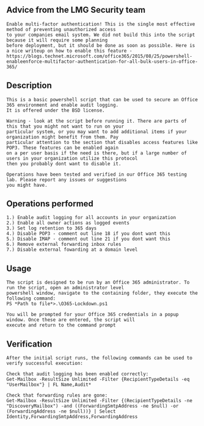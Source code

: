 ## Advice from the LMG Security team
    Enable multi-factor authentication! This is the single most effective method of preventing unauthorized access 
    to your companies email system. We did not build this into the script because it will require some planning 
    before deployment, but it should be done as soon as possible. Here is a nice writeup on how to enable this feature -               https://blogs.technet.microsoft.com/office365/2015/08/25/powershell-enableenforce-multifactor-authentication-for-all-bulk-users-in-office-365/

## Description
    This is a basic powershell script that can be used to secure an Office 365 environment and enable audit logging. 
    It is offered under the BSD license.
    
    Warning - look at the script before running it. There are parts of this that you might not want to run on your 
    particular system, or you may want to add additional items if your organization might benefit from them. Pay 
    particular attention to the section that disables access features like POP3. These features can be enabled again 
    on a per user basis if the need is there, but if a large number of users in your organization utilize this protocol
    then you probably dont want to disable it.

    Operations have been tested and verified in our Office 365 testing lab. Please report any issues or suggestions 
    you might have.

## Operations performed
    1.) Enable audit logging for all accounts in your organization
    2.) Enable all owner actions as logged events
    3.) Set log retention to 365 days
    4.) Disable POP3 - comment out line 18 if you dont want this
    5.) Disable IMAP - comment out line 21 if you dont want this
    6.) Remove external forwarding inbox rules
    7.) Disable external fowarding at a domain level


## Usage
    The script is designed to be run by an Office 365 administrator. To run the script, open an administrator level 
    powershell window, navigate to the containing folder, they execute the following command:
    PS *Path to file*>.\O365-Lockdown.ps1

    You will be prompted for your Office 365 credentials in a popup window. Once these are entered, the script will 
    execute and return to the command prompt

## Verification
    After the initial script runs, the following commands can be used to verify successful execution:

    Check that audit logging has been enabled correctly:
    Get-Mailbox -ResultSize Unlimited -Filter {RecipientTypeDetails -eq "UserMailbox"} | FL Name,Audit*

    Check that forwarding rules are gone:
    Get-Mailbox -ResultSize Unlimited -Filter {(RecipientTypeDetails -ne "DiscoveryMailbox") -and ((ForwardingSmtpAddress -ne $null) -or (ForwardingAddress -ne $null))} | Select Identity,ForwardingSmtpAddress,ForwardingAddress
